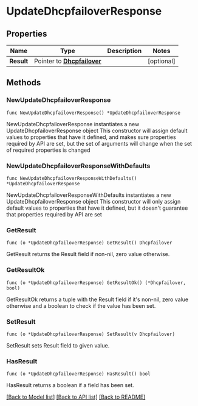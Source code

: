 # UpdateDhcpfailoverResponse

## Properties

Name | Type | Description | Notes
------------ | ------------- | ------------- | -------------
**Result** | Pointer to [**Dhcpfailover**](Dhcpfailover.md) |  | [optional] 

## Methods

### NewUpdateDhcpfailoverResponse

`func NewUpdateDhcpfailoverResponse() *UpdateDhcpfailoverResponse`

NewUpdateDhcpfailoverResponse instantiates a new UpdateDhcpfailoverResponse object
This constructor will assign default values to properties that have it defined,
and makes sure properties required by API are set, but the set of arguments
will change when the set of required properties is changed

### NewUpdateDhcpfailoverResponseWithDefaults

`func NewUpdateDhcpfailoverResponseWithDefaults() *UpdateDhcpfailoverResponse`

NewUpdateDhcpfailoverResponseWithDefaults instantiates a new UpdateDhcpfailoverResponse object
This constructor will only assign default values to properties that have it defined,
but it doesn't guarantee that properties required by API are set

### GetResult

`func (o *UpdateDhcpfailoverResponse) GetResult() Dhcpfailover`

GetResult returns the Result field if non-nil, zero value otherwise.

### GetResultOk

`func (o *UpdateDhcpfailoverResponse) GetResultOk() (*Dhcpfailover, bool)`

GetResultOk returns a tuple with the Result field if it's non-nil, zero value otherwise
and a boolean to check if the value has been set.

### SetResult

`func (o *UpdateDhcpfailoverResponse) SetResult(v Dhcpfailover)`

SetResult sets Result field to given value.

### HasResult

`func (o *UpdateDhcpfailoverResponse) HasResult() bool`

HasResult returns a boolean if a field has been set.


[[Back to Model list]](../README.md#documentation-for-models) [[Back to API list]](../README.md#documentation-for-api-endpoints) [[Back to README]](../README.md)



